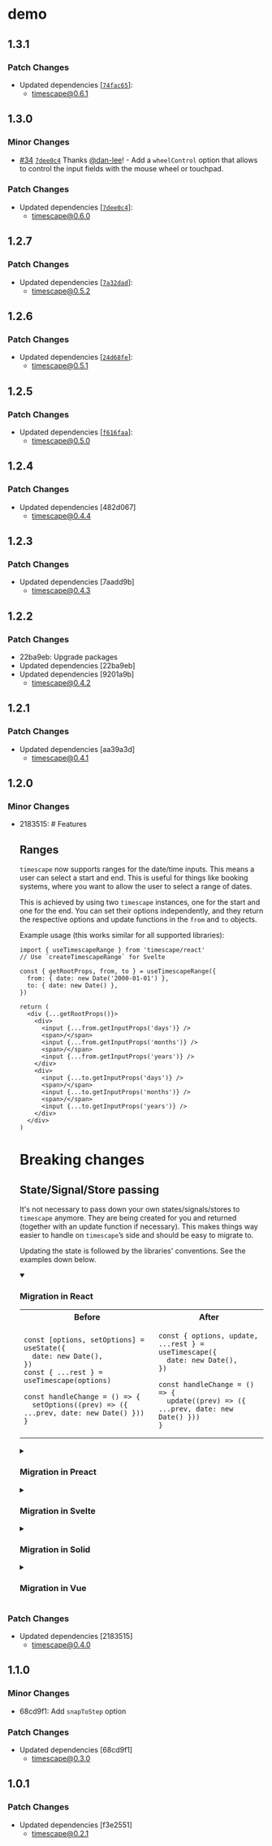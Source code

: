 # demo

## 1.3.1

### Patch Changes

- Updated dependencies [[`74fac65`](https://github.com/dan-lee/timescape/commit/74fac65b95f871e6c37edc6edb0ff16495183903)]:
  - timescape@0.6.1

## 1.3.0

### Minor Changes

- [#34](https://github.com/dan-lee/timescape/pull/34) [`7dee0c4`](https://github.com/dan-lee/timescape/commit/7dee0c4b031230a00654d8fc9c96d18318b0d3c9) Thanks [@dan-lee](https://github.com/dan-lee)! - Add a `wheelControl` option that allows to control the input fields with the mouse wheel or touchpad.

### Patch Changes

- Updated dependencies [[`7dee0c4`](https://github.com/dan-lee/timescape/commit/7dee0c4b031230a00654d8fc9c96d18318b0d3c9)]:
  - timescape@0.6.0

## 1.2.7

### Patch Changes

- Updated dependencies [[`7a32dad`](https://github.com/dan-lee/timescape/commit/7a32dad8e37dc481d180b5e87169ec0abf3a9304)]:
  - timescape@0.5.2

## 1.2.6

### Patch Changes

- Updated dependencies [[`24d68fe`](https://github.com/dan-lee/timescape/commit/24d68fe1411de8f1276de8e79a649188618521bf)]:
  - timescape@0.5.1

## 1.2.5

### Patch Changes

- Updated dependencies [[`f616faa`](https://github.com/dan-lee/timescape/commit/f616faa325f5d98dc530c030d4d26578adcb01ec)]:
  - timescape@0.5.0

## 1.2.4

### Patch Changes

- Updated dependencies [482d067]
  - timescape@0.4.4

## 1.2.3

### Patch Changes

- Updated dependencies [7aadd9b]
  - timescape@0.4.3

## 1.2.2

### Patch Changes

- 22ba9eb: Upgrade packages
- Updated dependencies [22ba9eb]
- Updated dependencies [9201a9b]
  - timescape@0.4.2

## 1.2.1

### Patch Changes

- Updated dependencies [aa39a3d]
  - timescape@0.4.1

## 1.2.0

### Minor Changes

- 2183515: # Features

  ## Ranges

  `timescape` now supports ranges for the date/time inputs. This means a user can select a start and end. This is useful for things like booking systems, where you want to allow the user to select a range of dates.

  This is achieved by using two `timescape` instances, one for the start and one for the end. You can set their options independently, and they return the respective options and update functions in the `from` and `to` objects.

  Example usage (this works similar for all supported libraries):

  ```tsx
  import { useTimescapeRange } from 'timescape/react'
  // Use `createTimescapeRange` for Svelte

  const { getRootProps, from, to } = useTimescapeRange({
    from: { date: new Date('2000-01-01') },
    to: { date: new Date() },
  })

  return (
    <div {...getRootProps()}>
      <div>
        <input {...from.getInputProps('days')} />
        <span>/</span>
        <input {...from.getInputProps('months')} />
        <span>/</span>
        <input {...from.getInputProps('years')} />
      </div>
      <div>
        <input {...to.getInputProps('days')} />
        <span>/</span>
        <input {...to.getInputProps('months')} />
        <span>/</span>
        <input {...to.getInputProps('years')} />
      </div>
    </div>
  )
  ```

  # Breaking changes

  ## State/Signal/Store passing

  It's not necessary to pass down your own states/signals/stores to `timescape` anymore.
  They are being created for you and returned (together with an update function if necessary). This makes things way easier to handle on `timescape`’s side and should be easy to migrate to.

  Updating the state is followed by the libraries' conventions. See the examples down below.

  <details open>
  <summary><h3>Migration in React</h3></summary>

  <table>
  <tr>
  <th>Before
  <th>After
  <tr>
  <td>

  ```tsx
  const [options, setOptions] = useState({
    date: new Date(),
  })
  const { ...rest } = useTimescape(options)

  const handleChange = () => {
    setOptions((prev) => ({ ...prev, date: new Date() }))
  }
  ```

  <td>

  ```tsx
  const { options, update, ...rest } = useTimescape({
    date: new Date(),
  })

  const handleChange = () => {
    update((prev) => ({ ...prev, date: new Date() }))
  }
  ```

  </table>

  </details>

  <details>
  <summary><h3>Migration in Preact</h3></summary>

  <table>

  <tr>
  <th>Before
  <th>After
  <tr>
  <td>

  ```tsx
  const options = useSignal({ date: new Date() })
  const { ...rest } = useTimescape(options)

  const handleChange = () => {
    options.value = {
      ...options.value,
      date: new Date(),
    }
  }
  ```

  <td>

  ```tsx
  const { options, ...rest } = useTimescape({
    date: new Date(),
  })

  const handleChange = () => {
    options.value = {
      ...options.value,
      date: new Date(),
    }
  }
  ```

  </table>

  </details>

  <details>
  <summary><h3>Migration in Svelte</h3></summary>

  <table>
  <tr>
  <th>Before
  <th>After
  <tr>
  <td>

  ```tsx
  const options = writable({
    date: new Date(),
  })
  const { ...rest } = useTimescape(options)

  const handleChange = () => {
    options.update((options) => ({
      ...options,
      date: new Date(),
    }))
  }
  ```

  <td>

  ```tsx
  const { options, ...rest } = useTimescape({
    date: new Date(),
  })

  const handleChange = () => {
    options.update((options) => ({
      ...options,
      date: new Date(),
    }))
  }
  ```

  </table>
  </details>

  <details>
  <summary><h3>Migration in Solid</h3></summary>

  <table>
  <tr>
  <th>Before
  <th>After
  <tr>
  <td>

  ```tsx
  const [options, setOptions] = createSignal({
    date: new Date(),
  })
  const { ...rest } = useTimescape(options)

  const handleChange = () => {
    setOptions('date', new Date())
    // or object notation: setOptions({ … })
  }
  ```

  <td>

  ```tsx
  const { options, update, ...rest } = useTimescape({
    date: new Date(),
  })

  const handleChange = () => {
    update('date', new Date())
    // or object notation: update({ … })
  }
  ```

  </table>
  </details>

  <details>
  <summary><h3>Migration in Vue</h3></summary>

  <table>
  <tr>
  <th>Before
  <th>After
  <tr>
  <td>

  ```tsx
  const date = ref(new Date())
  const options = reactive({ date })
  const { ...rest } = useTimescape(options)

  // Set later:
  // <button @click="date = new Date()">
  ```

  <td>

  ```tsx
  const { options, ...rest } = useTimescape({
    date: new Date(),
  })

  // Set later:
  // <button @click="options.date = new Date()">
  ```

  </table>
  </details>

### Patch Changes

- Updated dependencies [2183515]
  - timescape@0.4.0

## 1.1.0

### Minor Changes

- 68cd9f1: Add `snapToStep` option

### Patch Changes

- Updated dependencies [68cd9f1]
  - timescape@0.3.0

## 1.0.1

### Patch Changes

- Updated dependencies [f3e2551]
  - timescape@0.2.1
